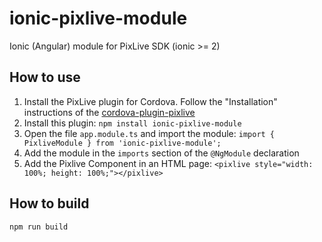 ionic-pixlive-module
====================

Ionic (Angular) module for PixLive SDK (ionic >= 2)

How to use
----------

1. Install the PixLive plugin for Cordova. Follow the "Installation" instructions of the [cordova-plugin-pixlive](https://github.com/vidinoti/cordova-plugin-PixLive)
2. Install this plugin: `npm install ionic-pixlive-module`
3. Open the file `app.module.ts` and import the module: `import { PixliveModule } from 'ionic-pixlive-module';`
4. Add the module in the `imports` section of the `@NgModule` declaration
5. Add the Pixlive Component in an HTML page: `<pixlive style="width: 100%; height: 100%;"></pixlive>`

How to build
------------

```
npm run build
```